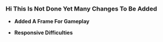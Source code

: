 ### Hi This Is Not Done Yet Many Changes To Be Added
- <b><p>Added A Frame For Gameplay</p></b>
- <b><p>Responsive Difficulties</p></b>

